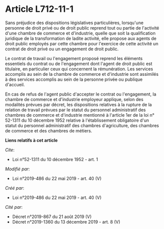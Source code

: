 # Article L712-11-1

Sans préjudice des dispositions législatives particulières, lorsqu'une personne de droit privé ou de droit public reprend
tout ou partie de l'activité d'une chambre de commerce et d'industrie, quelle que soit la qualification juridique de la
transformation de ladite activité, elle propose aux agents de droit public employés par cette chambre pour l'exercice de
cette activité un contrat de droit privé ou un engagement de droit public.

Le contrat de travail ou l'engagement proposé reprend les éléments essentiels du contrat ou de l'engagement dont l'agent de
droit public est titulaire, en particulier ceux qui concernent la rémunération. Les services accomplis au sein de la chambre
de commerce et d'industrie sont assimilés à des services accomplis au sein de la personne privée ou publique d'accueil.

En cas de refus de l'agent public d'accepter le contrat ou l'engagement, la chambre de commerce et d'industrie employeur
applique, selon des modalités prévues par décret, les dispositions relatives à la rupture de la relation de travail prévues
par le statut du personnel administratif des chambres de commerce et d'industrie mentionné à l'article 1er de la loi n°
52-1311 du 10 décembre 1952 relative à l'établissement obligatoire d'un statut du personnel administratif des chambres
d'agriculture, des chambres de commerce et des chambres de métiers.

**Liens relatifs à cet article**

_Cite_:

  - Loi n°52-1311 du 10 décembre 1952 - art. 1

_Modifié par_:

  - Loi n°2019-486 du 22 mai 2019 - art. 40 (V)

_Créé par_:

  - Loi n°2019-486 du 22 mai 2019 - art. 40 (V)

_Cité par_:

  - Décret n°2019-867 du 21 août 2019 (V)
  - Décret n°2019-1360 du 13 décembre 2019 - art. 8 (V)
